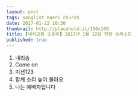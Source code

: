 ```yaml
---
layout: post
tags: songlist naeri church
date: 2017-01-22 10:30
thumbnail: http://placehold.it/100x100
title: [내리교회 초등부] 2017년 1월 22일 찬양 송리스트
published: true
---
```

<ol><li>내리송</li><li>Come on</li><li>미션123</li><li>함께 소리 높여 불러요</li><li>나는 예배자입니다</li></ol>